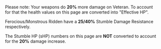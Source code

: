 Please note: Your weapons do **20%** more damage on Veteran. To account for that the health values on this page are converted into "Effective HP".

Ferocious/Monstrous Ridden have a **25/40%** Stumble Damage Resistance respectively.

The Stumble HP (sHP) numbers on this page are **NOT** converted to account for the **20%** damage increase.
